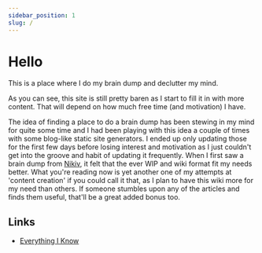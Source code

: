 ```yaml
---
sidebar_position: 1
slug: /
---
```


# Hello

This is a place where I do my brain dump and declutter my mind.

As you can see, this site is still pretty baren as I start to fill it in with more content. That will depend on how much free time (and motivation) I have.

The idea of finding a place to do a brain dump has been stewing in my mind for quite some time and I had been playing with this idea a couple of times with some blog-like static site generators. I ended up only updating those for the first few days before losing interest and motivation as I just couldn't get into the groove and habit of updating it frequently. When I first saw a brain dump from [Nikiv](https://wiki.nikiv.dev/), it felt that the ever WIP and wiki format fit my needs better. What you're reading now is yet another one of my attempts at 'content creation' if you could call it that, as I plan to have this wiki more for my need than others. If someone stumbles upon any of the articles and finds them useful, that'll be a great added bonus too.

## Links

- [Everything I Know](https://wiki.nikiv.dev/)
